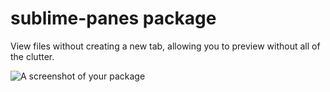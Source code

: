 # sublime-panes package

View files without creating a new tab, allowing you to preview without all of the clutter.

![A screenshot of your package](https://f.cloud.github.com/assets/69169/2290250/c35d867a-a017-11e3-86be-cd7c5bf3ff9b.gif)
